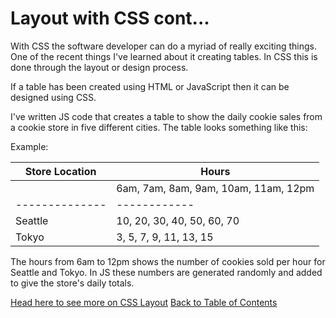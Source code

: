 # Layout with CSS cont...

With CSS the software developer can do a myriad of really exciting things. One of the recent things I've learned about it creating tables. In CSS this is done through the layout or design process. 

If a table has been created using HTML or JavaScript then it can be designed using CSS. 

I've written JS code that creates a table to show the daily cookie sales from a cookie store in five different cities. The table looks something like this:

Example:

Store Location | Hours
-------------- | ----------- 
               | 6am, 7am, 8am, 9am, 10am, 11am, 12pm
-------------- | ------------
Seattle        | 10,  20,  30,  40,  50,    60,   70
Tokyo          | 3,    5,   7,  9,   11,    13,   15

The hours from 6am to 12pm shows the number of cookies sold per hour for Seattle and Tokyo. In JS these numbers are generated randomly and added to give the store's daily totals.


[Head here to see more on CSS Layout](/Class201Notes/class-04.md)
[Back to Table of Contents](/README.md)